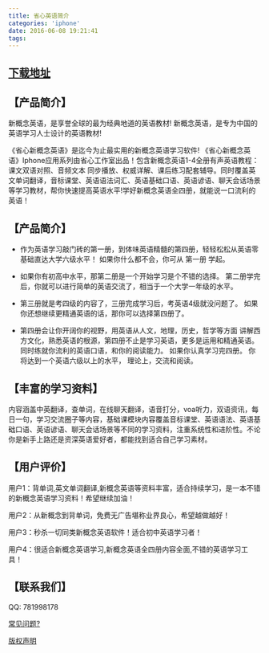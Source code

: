 ```yaml
---
title: 省心英语简介
categories: 'iphone'
date: 2016-06-08 19:21:41
tags:
---
```

##  [下载地址](http://a.app.qq.com/o/simple.jsp?pkgname=com.xiaobin.ncenglish)
## 【产品简介】
新概念英语，是享誉全球的最为经典地道的英语教材!
新概念英语，是专为中国的英语学习人士设计的英语教材!

《省心新概念英语》是迄今为止最实用的新概念英语学习软件!
《省心新概念英语》Iphone应用系列由省心工作室出品！包含新概念英语1-4全册有声英语教程：课文双语对照、音频文本 同步播放、权威详解、课后练习配套辅导。同时覆盖英文单词翻译，音标课堂、英语语法词汇、英语基础口语、英语谚语、聊天会话场景等学习教材，帮你快速提高英语水平!学好新概念英语全四册，就能说一口流利的英语！

## 【产品简介】
* 作为英语学习敲门砖的第一册，到体味英语精髓的第四册，轻轻松松从英语零基础直达大学六级水平！
如果你什么都不会，你可从 第一册 学起。

* 如果你有初高中水平，那第二册是一个开始学习是个不错的选择。 
第二册学完后，你就可以进行简单的英语交流了，相当于一个大学一年级的水平。 

* 第三册就是考四级的内容了，三册完成学习后，考英语4级就没问题了。 
如果你还想继续更精通英语的话，那你可以选择第四册了。 

* 第四册会让你开阔你的视野，用英语从人文，地理，历史，哲学等方面 
讲解西方文化，熟悉英语的根源，第四册不止是学习英语，更多是运用和精通英语。同时练就你流利的英语口语，和你的阅读能力。 如果你认真学习完四册。 你将达到一个英语六级以上的水平， 理论上，交流和阅读。

## 【丰富的学习资料】
内容涵盖中英翻译，查单词，在线聊天翻译，语音打分，voa听力，双语资讯，每日一句，学习交流圈子等内容，基础课模块内容覆盖音标课堂、英语语法、英语基础口语、英语谚语、聊天会话场景等不同的学习资料，注重系统性和进阶性。不论你是新手上路还是资深英语爱好者，都能找到适合自己学习素材。

## 【用户评价】
用户1：背单词,英文单词翻译,新概念英语等资料丰富，适合持续学习，是一本不错的新概念英语学习资料！希望继续加油！

用户2：从新概念到背单词，免费无广告堪称业界良心，希望越做越好！

用户3：秒杀一切同类新概念英语软件！适合初中英语学习者！

用户4：很适合新概念英语学习,新概念英语全四册内容全面,不错的英语学习工具！

## 【联系我们】
QQ: 781998178

[常见问题?](https://sukeyang.github.io/shengxinhelp.html)

[版权声明](https://sukeyang.github.io/SXStatement.txt)
